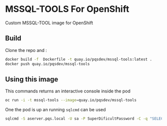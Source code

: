 # MSSQL-TOOLS For OpenShift
Custom MSSQL-TOOL image for OpenShift


## Build

Clone the repo and :

```bash
docker build -f  Dockerfile -t quay.io/pqsdev/mssql-tools:latest .
docker push quay.io/pqsdev/mssql-tools
```


## Using this image 

This commands returns an interactive console inside the pod
```bash
oc run -i -t mssql-tools --image=quay.io/pqsdev/mssql-tools
```


One the pod is up an running `sqlcmd` can be used

```bash
sqlcmd -S aserver.pqs.local -U sa -P SuperDificultPassword -C -q "SELECT * FROM sysobjects"  
```
